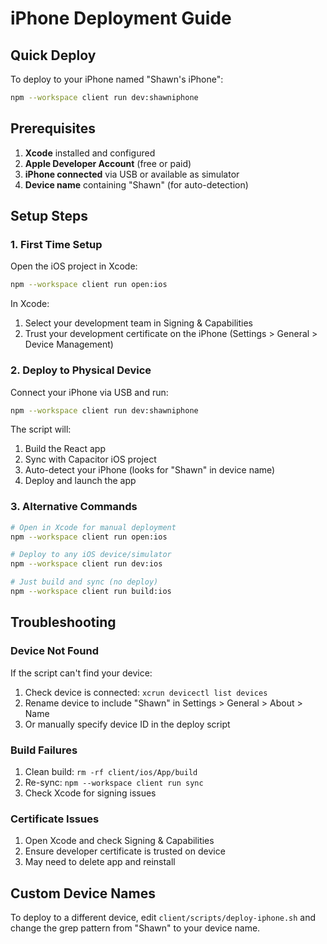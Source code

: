 # iPhone Deployment Guide

## Quick Deploy

To deploy to your iPhone named "Shawn's iPhone":

```bash
npm --workspace client run dev:shawniphone
```

## Prerequisites

1. **Xcode** installed and configured
2. **Apple Developer Account** (free or paid)
3. **iPhone connected** via USB or available as simulator
4. **Device name** containing "Shawn" (for auto-detection)

## Setup Steps

### 1. First Time Setup

Open the iOS project in Xcode:
```bash
npm --workspace client run open:ios
```

In Xcode:
1. Select your development team in Signing & Capabilities
2. Trust your development certificate on the iPhone (Settings > General > Device Management)

### 2. Deploy to Physical Device

Connect your iPhone via USB and run:
```bash
npm --workspace client run dev:shawniphone
```

The script will:
1. Build the React app
2. Sync with Capacitor iOS project
3. Auto-detect your iPhone (looks for "Shawn" in device name)
4. Deploy and launch the app

### 3. Alternative Commands

```bash
# Open in Xcode for manual deployment
npm --workspace client run open:ios

# Deploy to any iOS device/simulator
npm --workspace client run dev:ios

# Just build and sync (no deploy)
npm --workspace client run build:ios
```

## Troubleshooting

### Device Not Found
If the script can't find your device:
1. Check device is connected: `xcrun devicectl list devices`
2. Rename device to include "Shawn" in Settings > General > About > Name
3. Or manually specify device ID in the deploy script

### Build Failures
1. Clean build: `rm -rf client/ios/App/build`
2. Re-sync: `npm --workspace client run sync`
3. Check Xcode for signing issues

### Certificate Issues
1. Open Xcode and check Signing & Capabilities
2. Ensure developer certificate is trusted on device
3. May need to delete app and reinstall

## Custom Device Names

To deploy to a different device, edit `client/scripts/deploy-iphone.sh` and change the grep pattern from "Shawn" to your device name.